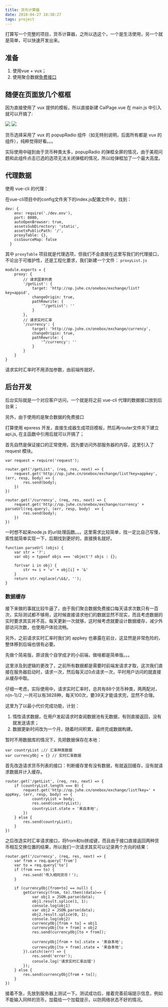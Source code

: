 ```yaml
---
title: 货币计算器
date: 2018-04-27 18:38:27
tags: project
---
```


打算写一个完整的项目，货币计算器，之所以选这个，一个是生活使用，另一个就是简单，可以快速开发出来。

<!-- more -->

## 准备

1. 使用vue + vux；
2. 使用聚合数据[免费接口](https://www.juhe.cn/docs/api/id/80)

## 随便在页面放几个框框

因为直接使用了 vux 提供的模板，所以直接新建 CalPage.vue 在 main.js 中引入就可以开搞了:

![](./02.jpg)
![](./01.jpg)

货币选择采用了 vux 的 popupRadio 组件（如无特别说明，后面所有都是 vux 的组件），纯粹觉得好看。。。

实际使用中碰到由于货币种类太多，popupRadio 的弹框全屏的情况，由于美观问题和此组件点击已选的选项无法关闭弹框的情况，所以给弹框加了一个最大高度。

## 代理数据

使用 vue-cli 的代理：

在vue-cli项目中的config文件夹下的index.js配置文件中，找到：

```
dev: {
    env: require('./dev.env'),
    port: 8080,
    autoOpenBrowser: true,
    assetsSubDirectory: 'static',
    assetsPublicPath: '/',
    proxyTable: {},   
    cssSourceMap: false
  }
```

其中 `proxyTable` 项目就是代理选项，但我们不会直接在这里写我们的代理接口，不论出于可维护性，还是工程化要求，我们新建一个文件： `proxyList.js`

```
module.exports = {
    proxy: {
        // 请求国家列表
        '/getList': {
            target: 'http://op.juhe.cn/onebox/exchange/list?key=appid',
            changeOrigin: true,
            pathRewrite: {
                '^/getList': ''
            }
        },
        // 请求实时汇率
        '/currency': {
            target: 'http://op.juhe.cn/onebox/exchange/currency',
            changeOrigin: true,
            pathRewrite: {
                '^/currency': ''
            }
        }
    }
}
```

请求实时汇率时不用添加参数，由前端传就好。

## 后台开发

后台实际就是一个对应客户访问，一个就是将之前 vue-cli 代理的数据接口放到后台来；

另外，由于使用的是聚合数据的免费接口

打算使用 epxress 开发，直接生成器生成项目模板，然后再router文件夹下建立 api.js, 在主函数中引用后就可以开搞了；

首先自然是保证接口的正常使用，因为要访问外部服务器的内容，这里引入了 request 模块。

```
var request = require('request');

router.get('/getList', (req, res, next) => {
    request.get('http://op.juhe.cn/onebox/exchange/list?key=appkey', (err, resp, body) => {
        res.send(body);
    })
})

router.get('/currency', (req, res, next) => {
    request.get('http://op.juhe.cn/onebox/exchange/currency' + parseUrl(req.query), (err, resp, body)  => {
        res.send(body);
    })
})

```

一时想不起来node.js 的url处理函数。。。这里需求比较简单，找一定比自己写慢，索性就简单实现一下，后期找到更好的，直接换名就好。

```
function parseUrl (objs) {
    var str = '?';
    var obj = typeof objs === 'object'? objs : {};

    for(var i in obj) {
        str += i + '=' + obj[i] + '&'
    }
    return str.replace(/\&$/, '');
}
```

### 数据缓存

接下来做的事就比较牛逼了，由于我们聚合数据免费接口每天请求次数只有一百次，实际测试都不够用，这时候直接请求他们的数据显然不现实，而且考虑数据的实时要求其实并不高，每天更新一次就够，这时候考虑就要设计数据缓存，减少外部访问次数，也使用户体验流畅。

另外，之前请求实时汇率时我们的 appkey 也暴露在前台，这显然是非常危险的，整体移到后端也很有必要。

先做个简易版，原谅我个自学成才的小前端，做啥都是简单版。。。

这里涉及到逻辑的更改了，之前所有数据都是需要时前端发请求才取，这次我们直接在服务器启动时，请求一次，然后每天过0点请求一次，平时用户访问的就直接从缓存中取。

仔细一考虑，实际使用中，请求实时汇率时，总共有88个货币种类，两两配对，n(n-1)/2 ,一共可以有3828种，每天100次，要39天才能请求完，显然不合理。

这里为了以最小代价完成功能，计划：

1. 惰性请求数据，在用户发起请求时查阅数据池有无数据，有则直接返回，没有就发送请求；
2. 数据更新时间改为一个月，随着时间积累，最终完成数据构建。

暂时不用数据库的情况下，先把数据保存在本地：

```
var countryList ;// 汇率种类数据
var currencyObj = {} // 实时汇率数据
```

首先改造请求货币列表的接口：判断缓存里有没有数据，有就返回缓存，没有就请求数据并计入缓存。

```
router.get('/getList', (req, res, next) => {
    if (countryList.length === 0) {
        request.get('http://op.juhe.cn/onebox/exchange/list?key=' + appKey, (err, resp, body) => {
            countryList = body;
            res.send(countryList);
            countryList.state = '来自本地';
        })
    } else {
        res.send(countryList);
    }
})
```

之后改造实时汇率请求接口，将from和to拼成键，而且由于接口直接返回两种货币相互交换位置的结果，所以我们一次请求其实可以记录两个方向的结果：

```
router.get('/currency', (req, res, next) => {
    var from = req.query['from']
    var to = req.query['to']
    if (from === to) {
        res.send('传入相同货币！');
    }
    
    if (currencyObj[from+to] == null) {
        getCurrency(from, to).then((data)=> {
            var obj1 = JSON.parse(data);
            obj1.result.splice(1, 1);
            console.log(obj1)
            var obj2 = JSON.parse(data);
            obj2.result.splice(0, 1);
            console.log(obj2)
            currencyObj[from + to] = obj1
            currencyObj[to + from] = obj2
            res.send(currencyObj[to + from]);

            currencyObj[from + to].state = '来自本地';
            currencyObj[to + from].state = '来自本地';
        }).catch((err) => {
            res.send('error');
            console.log('请求实时汇率出错')
        });
    } else {
        res.send(currencyObj[from + to]);
    }
})
```

接着不急，先放到服务器上测试一下。测试成功后，接着完善前端提示信息，例如不能输入同样的货币，加载给一个加载提示，以防网络状态不好的情况。


